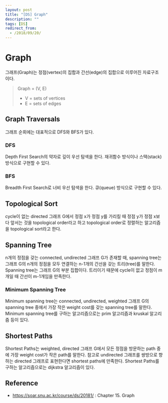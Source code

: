 ```yaml
---
layout: post
title: "[DS] Graph"
description: ""
tags: [DS]
redirect_from:
  - /2018/09/20/
---
```


# Graph

그래프(Graph)는 정점(vertex)의 집합과 간선(edge)의 집합으로 이루어진 자료구조이다.

> Graph = (V, E)
> * V = sets of vertices
> * E = sets of edges

## Graph Traversals

그래프 순회에는 대표적으로 DFS와 BFS가 있다.

### DFS

Depth First Search의 약자로 깊이 우선 탐색을 한다. 재귀함수 방식이나 스택(stack) 방식으로 구현할 수 있다.

### BFS

Breadth First Search로 너비 우선 탐색을 한다. 큐(queue) 방식으로 구현할 수 있다.

## Topological Sort

cycle이 없는 directed 그래프 G에서 정점 x가 정점 y를 가리킬 때 정점 y가 정점 x보다 앞서는 것을 topological order라고 하고 topological order로 정렬하는 알고리즘을 topological sort라고 한다.

## Spanning Tree

n개의 정점을 갖는 connected, undirected 그래프 G가 존재할 때, spanning tree는 그래프 G의 n개의 정점을 모두 연결하는 n-1개의 간선을 갖는 트리(tree)를 말한다. Spanning tree는 그래프 G의 부분 집합이다. 트리이기 때문에 cycle이 없고 정점이 m개일 때 간선이 m-1개임을 만족한다.

### Minimum Spanning Tree

Minimum spanning tree는 connected, undirected, weighted 그래프 G의 spanning tree 중에서 가장 작은 weight cost를 갖는 spanning tree를 말한다. Minimum spanning tree를 구하는 알고리즘으로는 prim 알고리즘과 kruskal 알고리즘 등이 있다.

## Shortest Paths

Shortest Paths는 weighted, directed 그래프 G에서 모든 정점을 방문하는 path 중에 가장 weight cost가 작은 path를 말한다. 참고로 undirected 그래프를 쌍방으로 향하는 directed 그래프로 표현한다면 shortest paths에 만족한다. Shortest Paths를 구하는 알고리즘으로는 dijkstra 알고리즘이 있다.

## Reference

* https://soar.snu.ac.kr/course/ds/20181/ : Chapter 15. Graph
